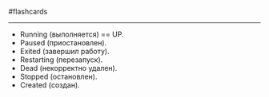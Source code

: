 #flashcards
***
- Running (выполняется) == UP.
- Paused (приостановлен).
- Exited (завершил работу).
- Restarting (перезапуск).
- Dead (некорректно удален).
- Stopped (остановлен).
- Created (создан).
<!--SR:!2025-10-18,12,230-->